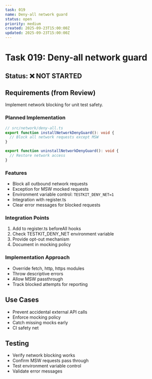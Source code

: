 ```yaml
---
task: 019
name: Deny-all network guard
status: open
priority: medium
created: 2025-09-23T15:00:00Z
updated: 2025-09-23T15:00:00Z
---
```


# Task 019: Deny-all network guard

## Status: ❌ NOT STARTED

## Requirements (from Review)

Implement network blocking for unit test safety.

### Planned Implementation

```typescript
// src/network/deny-all.ts
export function installNetworkDenyGuard(): void {
  // Block all network requests except MSW
}

export function uninstallNetworkDenyGuard(): void {
  // Restore network access
}
```

### Features

- Block all outbound network requests
- Exception for MSW mocked requests
- Environment variable control: `TESTKIT_DENY_NET=1`
- Integration with register.ts
- Clear error messages for blocked requests

### Integration Points

1. Add to register.ts beforeAll hooks
2. Check TESTKIT_DENY_NET environment variable
3. Provide opt-out mechanism
4. Document in mocking policy

### Implementation Approach

- Override fetch, http, https modules
- Throw descriptive errors
- Allow MSW passthrough
- Track blocked attempts for reporting

## Use Cases

- Prevent accidental external API calls
- Enforce mocking policy
- Catch missing mocks early
- CI safety net

## Testing

- Verify network blocking works
- Confirm MSW requests pass through
- Test environment variable control
- Validate error messages
